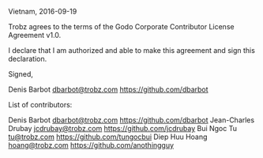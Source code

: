 Vietnam, 2016-09-19

Trobz agrees to the terms of the Godo Corporate Contributor License
Agreement v1.0.

I declare that I am authorized and able to make this agreement and sign this
declaration.

Signed,

Denis Barbot dbarbot@trobz.com https://github.com/dbarbot

List of contributors:

Denis Barbot dbarbot@trobz.com https://github.com/dbarbot
Jean-Charles Drubay jcdrubay@trobz.com https://github.com/jcdrubay
Bui Ngoc Tu tu@trobz.com https://github.com/tungocbui
Diep Huu Hoang hoang@trobz.com https://github.com/anothingguy
